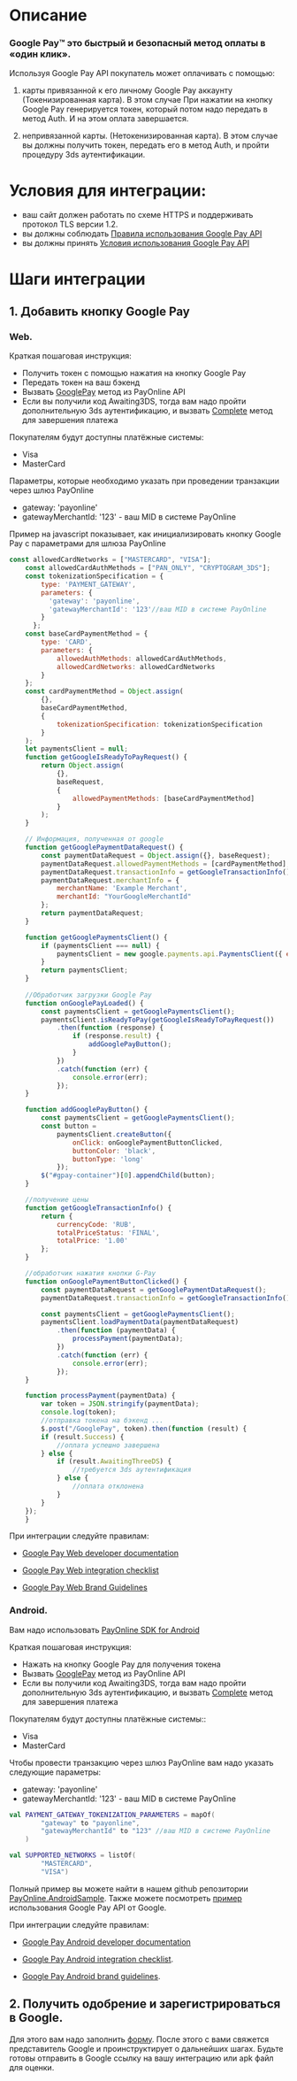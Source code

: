 # Описание

### <span>Google Pay&trade;</span> это быстрый и безопасный метод оплаты в «один клик». 
Используя Google Pay API покупатель может оплачивать с помощью:

1) карты привязанной к его личному Google Pay аккаунту (Токенизированная карта). В этом случае При нажатии на кнопку Google Pay генерируется токен, который потом надо передать в метод Auth. И на этом оплата завершается.

2) непривязанной карты. (Нетокенизированная карта). В этом случае вы должны получить токен,  передать его в метод Auth, и пройти процедуру 3ds аутентификации.

 
# Условия для интеграции:

* ваш сайт должен работать по схеме HTTPS и поддерживать протокол TLS версии 1.2. 
* вы должны соблюдать [Правила использования Google Pay API](https://payments.developers.google.com/terms/aup)
* вы должны принять [Условия использования Google Pay API](https://payments.developers.google.com/terms/sellertos)

# Шаги интеграции

## 1. Добавить кнопку Google Pay

### Web.

Краткая пошаговая инструкция:
* Получить токен с помощью нажатия на кнопку Google Pay
* Передать токен на ваш бэкенд
* Вызвать <a href="#/en/api?id=googlepay-method">GooglePay</a> метод из PayOnline API
* Если вы получили код Awaiting3DS, тогда вам надо пройти дополнительную 3ds аутентификацию, и вызвать <a href="#/en/api?id=complete-method">Complete</a> метод для завершения платежа

Покупателям будут доступны платёжные системы:
* Visa 
* MasterCard

Параметры, которые необходимо указать при проведении транзакции через шлюз PayOnline
* gateway: 'payonline'
* gatewayMerchantId: '123' - ваш MID в системе PayOnline

Пример на javascript показывает, как инициализировать кнопку Google Pay с параметрами для шлюза PayOnline
```javascript
const allowedCardNetworks = ["MASTERCARD", "VISA"];
    const allowedCardAuthMethods = ["PAN_ONLY", "CRYPTOGRAM_3DS"];
    const tokenizationSpecification = {
        type: 'PAYMENT_GATEWAY',
        parameters: {
          'gateway': 'payonline',
          'gatewayMerchantId': '123'//ваш MID в системе PayOnline
        }
      };
    const baseCardPaymentMethod = {
        type: 'CARD',
        parameters: {
            allowedAuthMethods: allowedCardAuthMethods,
            allowedCardNetworks: allowedCardNetworks
        }
    };
    const cardPaymentMethod = Object.assign(
        {},
        baseCardPaymentMethod,
        {
            tokenizationSpecification: tokenizationSpecification
        }
    );
    let paymentsClient = null;
    function getGoogleIsReadyToPayRequest() {
        return Object.assign(
            {},
            baseRequest,
            {
                allowedPaymentMethods: [baseCardPaymentMethod]
            }
        );
    }

    // Информация, полученная от google
    function getGooglePaymentDataRequest() {
        const paymentDataRequest = Object.assign({}, baseRequest);
        paymentDataRequest.allowedPaymentMethods = [cardPaymentMethod];
        paymentDataRequest.transactionInfo = getGoogleTransactionInfo();
        paymentDataRequest.merchantInfo = {
            merchantName: 'Example Merchant',
            merchantId: "YourGoogleMerchantId"
        };
        return paymentDataRequest;
    }

    function getGooglePaymentsClient() {
        if (paymentsClient === null) {
            paymentsClient = new google.payments.api.PaymentsClient({ environment: 'PRODUCTION' });
        }
        return paymentsClient;
    }
    
    //Обработчик загрузки Google Pay
    function onGooglePayLoaded() {
        const paymentsClient = getGooglePaymentsClient();
        paymentsClient.isReadyToPay(getGoogleIsReadyToPayRequest())
            .then(function (response) {
                if (response.result) {
                    addGooglePayButton();
                }
            })
            .catch(function (err) {
                console.error(err);
            });
    }

    function addGooglePayButton() {
        const paymentsClient = getGooglePaymentsClient();
        const button =
            paymentsClient.createButton({
                onClick: onGooglePaymentButtonClicked,
                buttonColor: 'black',
                buttonType: 'long'
            });
        $("#gpay-container")[0].appendChild(button);
    }

    //получение цены
    function getGoogleTransactionInfo() {
        return {
            currencyCode: 'RUB',
            totalPriceStatus: 'FINAL',
            totalPrice: '1.00'
        };
    }

    //обработчик нажатия кнопки G-Pay
    function onGooglePaymentButtonClicked() {
        const paymentDataRequest = getGooglePaymentDataRequest();
        paymentDataRequest.transactionInfo = getGoogleTransactionInfo();

        const paymentsClient = getGooglePaymentsClient();
        paymentsClient.loadPaymentData(paymentDataRequest)
            .then(function (paymentData) {
                processPayment(paymentData);
            })
            .catch(function (err) {
                console.error(err);
            });
    }

    function processPayment(paymentData) {
        var token = JSON.stringify(paymentData);
        console.log(token);
        //отправка токена на бэкенд ...
        $.post("/GooglePay", token).then(function (result) {
        if (result.Success) {
            //оплата успешно завершена
        } else {
            if (result.AwaitingThreeDS) { 
                //требуется 3ds аутентификация
            } else {
                //оплата отклонена
            }
        }
    });
    }
```


При интеграции следуйте правилам:

* [Google Pay Web developer documentation](https://developers.google.com/pay/api/web/overview)

* [Google Pay Web integration checklist](https://developers.google.com/pay/api/web/guides/test-and-deploy/integration-checklist)

* [Google Pay Web Brand Guidelines](https://developers.google.com/pay/api/web/guides/brand-guidelines)

### Android.

Вам надо использовать [PayOnline SDK for Android](https://github.com/PayOnlineSystem/PayOnline.SDK.Android)

Краткая пошаговая инструкция:
* Нажать на кнопку Google Pay для получения токена
* Вызвать <a href="#/en/api?id=googlepay-method">GooglePay</a> метод из PayOnline API
* Если вы получили код Awaiting3DS, тогда вам надо пройти дополнительную 3ds аутентификацию, и вызвать <a href="#/en/api?id=complete-method">Complete</a> метод для завершения платежа

Покупателям будут доступны платёжные системы::
* Visa
* MasterCard

Чтобы провести транзакцию через шлюз PayOnline вам надо указать следующие параметры:
* gateway: 'payonline'
* gatewayMerchantId: '123' - ваш MID в системе PayOnline

```kotlin
val PAYMENT_GATEWAY_TOKENIZATION_PARAMETERS = mapOf(
        "gateway" to "payonline",
        "gatewayMerchantId" to "123" //ваш MID в системе PayOnline
    )
```

```kotlin
val SUPPORTED_NETWORKS = listOf(
        "MASTERCARD",
        "VISA")
```

Полный пример вы можете найти в нашем github репозитории [PayOnline.AndroidSample](https://github.com/PayOnlineSystem/PayOnline.AndroidSample).
Также можете посмотреть [пример](https://github.com/google-pay/android-quickstart) использования Google Pay API от Google.

При интеграции следуйте правилам:

* [Google Pay Android developer documentation](https://developers.google.com/pay/api/android/overview)

* [Google Pay Android integration checklist](https://developers.google.com/pay/api/android/guides/test-and-deploy/integration-checklist).

* [Google Pay Android brand guidelines](https://developers.google.com/pay/api/android/guides/brand-guidelines).

## 2. Получить одобрение и зарегистрироваться в Google.

Для этого вам надо заполнить [форму](https://services.google.com/fb/forms/googlepayAPIenable). После этого с вами свяжется представитель Google и проинструктирует о дальнейших шагах. Будьте готовы отправить в Google ссылку на вашу интеграцию или apk файл для оценки.

